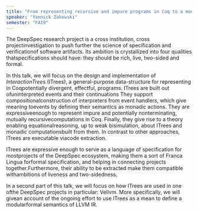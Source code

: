 ```yaml
---
title: "From representing recursive and impure programs in Coq to a modular formal semantics of LLVM IR"
speaker: "Yannick Zakowski"
semester: "FA19"
---
```


The DeepSpec research project is a cross institution, cross projectinvestigation to push further the science of specification and verificationof software artifacts. Its ambition is crystallized into four qualities thatspecifications should have: they should be rich, live, two-sided and formal.

In this talk, we will focus on the design and implementation of _InteractionTrees_ (ITrees), a general-purpose data-structure for representing in Coqpotentially divergent, effectful, programs. ITrees are built out ofuninterpreted events and their continuations They support compositionalconstruction of interpreters from event handlers, which give meaning toevents by defining their semantics as monadic actions. They are expressiveenough to represent impure and potentially nonterminating, mutually recursivecomputations in Coq. Finally, they give rise to a theory enabling equationalreasoning, up to weak bisimulation, about ITrees and monadic computationsbuilt from them. In contrast to other approaches, ITrees are executable viacode extraction.

ITrees are expressive enough to serve as a language of specification for mostprojects of the DeepSpec ecosystem, making them a sort of Franca Lingua forformal specification, and helping in connecting projects together.Furthermore, their ability to be extracted make them compatible withambitions of liveness and two-sidedness.

In a second part of this talk, we will focus on how ITrees are used in one ofthe DeepSpec projects in particular: Vellvm. More specifically, we will givean account of the ongoing effort to use ITrees as a mean to define a modularformal semantics of LLVM IR.